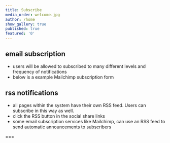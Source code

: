 ```yaml
---
title: Subscribe
media_order: welcome.jpg
author: /home
show_gallery: true
published: true
featured: '0'
---
```


## email subscription
- users will be allowed to subscribed to many different levels and frequency of notifications
- below is a example Mailchimp subscription form

## rss notifications
- all pages within the system have their own RSS feed. Users can subscribe in this way as well. 
- click the RSS button in the social share links
- some email subscription services like Mailchimp, can use an RSS feed to send automatic announcements to subscribers

===